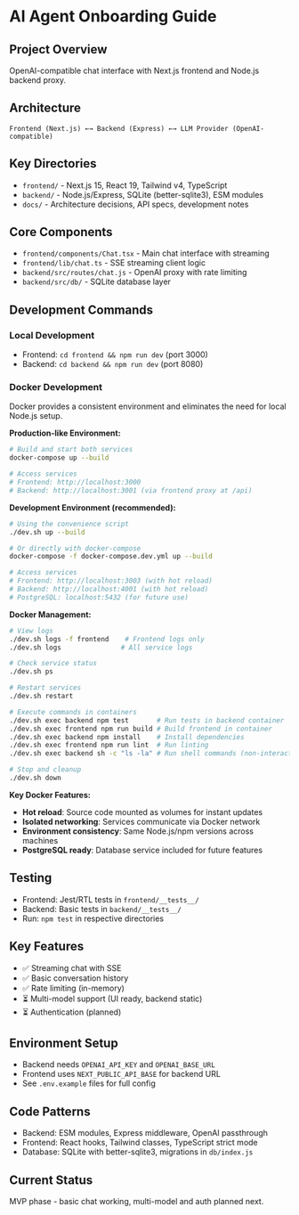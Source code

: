 # AI Agent Onboarding Guide

## Project Overview
OpenAI-compatible chat interface with Next.js frontend and Node.js backend proxy.

## Architecture
```
Frontend (Next.js) ←→ Backend (Express) ←→ LLM Provider (OpenAI-compatible)
```

## Key Directories
- `frontend/` - Next.js 15, React 19, Tailwind v4, TypeScript
- `backend/` - Node.js/Express, SQLite (better-sqlite3), ESM modules  
- `docs/` - Architecture decisions, API specs, development notes

## Core Components
- `frontend/components/Chat.tsx` - Main chat interface with streaming
- `frontend/lib/chat.ts` - SSE streaming client logic
- `backend/src/routes/chat.js` - OpenAI proxy with rate limiting
- `backend/src/db/` - SQLite database layer

## Development Commands

### Local Development
- Frontend: `cd frontend && npm run dev` (port 3000)
- Backend: `cd backend && npm run dev` (port 8080)  

### Docker Development
Docker provides a consistent environment and eliminates the need for local Node.js setup.

**Production-like Environment:**
```bash
# Build and start both services
docker-compose up --build

# Access services
# Frontend: http://localhost:3000
# Backend: http://localhost:3001 (via frontend proxy at /api)
```

**Development Environment (recommended):**
```bash
# Using the convenience script
./dev.sh up --build

# Or directly with docker-compose
docker-compose -f docker-compose.dev.yml up --build

# Access services
# Frontend: http://localhost:3003 (with hot reload)
# Backend: http://localhost:4001 (with hot reload)
# PostgreSQL: localhost:5432 (for future use)
```

**Docker Management:**
```bash
# View logs
./dev.sh logs -f frontend    # Frontend logs only
./dev.sh logs               # All service logs

# Check service status
./dev.sh ps

# Restart services
./dev.sh restart

# Execute commands in containers
./dev.sh exec backend npm test       # Run tests in backend container
./dev.sh exec frontend npm run build # Build frontend in container
./dev.sh exec backend npm install    # Install dependencies
./dev.sh exec frontend npm run lint  # Run linting
./dev.sh exec backend sh -c "ls -la" # Run shell commands (non-interactive)

# Stop and cleanup
./dev.sh down
```

**Key Docker Features:**
- **Hot reload**: Source code mounted as volumes for instant updates
- **Isolated networking**: Services communicate via Docker network
- **Environment consistency**: Same Node.js/npm versions across machines
- **PostgreSQL ready**: Database service included for future features

## Testing
- Frontend: Jest/RTL tests in `frontend/__tests__/`
- Backend: Basic tests in `backend/__tests__/`
- Run: `npm test` in respective directories

## Key Features
- ✅ Streaming chat with SSE
- ✅ Basic conversation history
- ✅ Rate limiting (in-memory)
- ⏳ Multi-model support (UI ready, backend static)
- ⏳ Authentication (planned)

## Environment Setup
- Backend needs `OPENAI_API_KEY` and `OPENAI_BASE_URL`
- Frontend uses `NEXT_PUBLIC_API_BASE` for backend URL
- See `.env.example` files for full config

## Code Patterns
- Backend: ESM modules, Express middleware, OpenAI passthrough
- Frontend: React hooks, Tailwind classes, TypeScript strict mode
- Database: SQLite with better-sqlite3, migrations in `db/index.js`

## Current Status
MVP phase - basic chat working, multi-model and auth planned next.